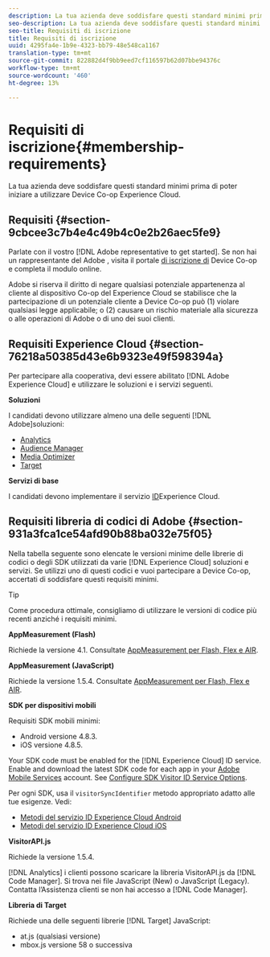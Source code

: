 ```yaml
---
description: La tua azienda deve soddisfare questi standard minimi prima di poter iniziare a utilizzare Device Co-op  Experience Cloud.
seo-description: La tua azienda deve soddisfare questi standard minimi prima di poter iniziare a utilizzare Device Co-op  Experience Cloud.
seo-title: Requisiti di iscrizione
title: Requisiti di iscrizione
uuid: 4295fa4e-1b9e-4323-bb79-48e548ca1167
translation-type: tm+mt
source-git-commit: 822882d4f9bb9eed7cf116597b62d07bbe94376c
workflow-type: tm+mt
source-wordcount: '460'
ht-degree: 13%

---
```



# Requisiti di iscrizione{#membership-requirements}

La tua azienda deve soddisfare questi standard minimi prima di poter iniziare a utilizzare Device Co-op  Experience Cloud.

## Requisiti {#section-9cbcee3c7b4e4c49b4c0e2b26aec5fe9}

Parlate con il vostro [!DNL Adobe representative to get started]. Se non hai un rappresentante del Adobe , visita il portale [di iscrizione di](http://landing.adobe.com/en/na/events/summit/275658-summit-co-op.html) Device Co-op e completa il modulo online.

 Adobe si riserva il diritto di negare qualsiasi potenziale appartenenza al cliente al dispositivo Co-op del Experience Cloud  se   stabilisce che la partecipazione di un potenziale cliente a Device Co-op può (1) violare qualsiasi legge applicabile; o (2) causare un rischio materiale alla sicurezza o alle operazioni di  Adobe o di uno dei suoi clienti.

## Requisiti  Experience Cloud {#section-76218a50385d43e6b9323e49f598394a}

Per partecipare alla cooperativa, devi essere abilitato [!DNL Adobe Experience Cloud] e utilizzare le soluzioni e i servizi seguenti.

**Soluzioni**

I candidati devono utilizzare almeno una delle seguenti [!DNL Adobe]soluzioni:

* [Analytics](http://www.adobe.com/it/marketing-cloud/web-analytics.html)
* [Audience Manager](http://www.adobe.com/it/marketing-cloud/data-management-platform.html)
* [Media Optimizer](http://www.adobe.com/marketing-cloud/online-advertising-management.html)
* [Target](http://www.adobe.com/it/marketing-cloud/testing-targeting.html)

**Servizi di base**

I candidati devono implementare il servizio [ID](https://docs.adobe.com/content/help/it-IT/id-service/using/home.html)Experience Cloud.

## Requisiti  libreria di codici di Adobe {#section-931a3fca1ce54afd90b88ba032e75f05}

Nella tabella seguente sono elencate le versioni minime delle librerie di codici o degli SDK utilizzati da varie [!DNL Experience Cloud] soluzioni e servizi. Se utilizzi uno di questi codici e vuoi partecipare a Device Co-op, accertati di soddisfare questi requisiti minimi.

>[!TIP]
>
>Come procedura ottimale, consigliamo di utilizzare le versioni di codice più recenti anziché i requisiti minimi.

**AppMeasurement (Flash)**

Richiede la versione 4.1. Consultate [AppMeasurement per Flash, Flex e AIR](https://github.com/AdobeDocs/analytics-1.4-apis/blob/master/docs/data-insertion-api/index.md).

**AppMeasurement (JavaScript)**

Richiede la versione 1.5.4. Consultate [AppMeasurement per Flash, Flex e AIR](https://docs.adobe.com/content/help/en/analytics/implementation/js/migrate-from-hcode.html).

**SDK per dispositivi mobili**

Requisiti SDK mobili minimi:

* Android versione 4.8.3.
* iOS versione 4.8.5.

Your SDK code must be enabled for the [!DNL Experience Cloud] ID service. Enable and download the latest SDK code for each app in your [Adobe Mobile Services](https://mobilemarketing.adobe.com/) account. See [Configure SDK Visitor ID Service Options](https://docs.adobe.com/content/help/it-IT/mobile-services/using/manage-app-settings-ug/configuring-app/t-config-visitor.html).

Per ogni SDK, usa il `visitorSyncIdentifier` metodo appropriato adatto alle tue esigenze. Vedi:

* [Metodi del servizio ID Experience Cloud  Android](https://docs.adobe.com/content/help/en/mobile-services/android/experience-cloud-android/mcvid.html)
* [Metodi del servizio ID Experience Cloud iOS](https://docs.adobe.com/content/help/en/mobile-services/ios/exp-cloud-ios/mcvid.html)

**VisitorAPI.js**

Richiede la versione 1.5.4.

[!DNL Analytics] i clienti possono scaricare la libreria VisitorAPI.js da [!DNL Code Manager]. Si trova nei file JavaScript (New) o JavaScript (Legacy). Contatta l’Assistenza [](https://helpx.adobe.com/it/marketing-cloud/contact-support.html) clienti se non hai accesso a [!DNL Code Manager].

**Libreria di Target**

Richiede una delle seguenti librerie [!DNL Target] JavaScript:

* at.js (qualsiasi versione)
* mbox.js versione 58 o successiva

